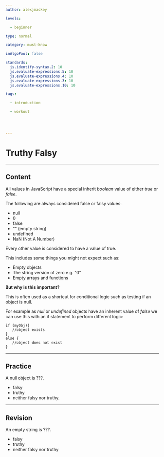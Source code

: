 ```yaml
---
author: alexjmackey

levels:

  - beginner

type: normal

category: must-know

inAlgoPool: false

standards:
  js.identify-syntax.2: 10
  js.evaluate-expressions.5: 10
  js.evaluate-expressions.4: 10
  js.evaluate-expressions.3: 10
  js.evaluate-expressions.10: 10

tags:

  - introduction

  - workout




---
```


# Truthy Falsy

---
## Content

All values in JavaScript have a special inherit *boolean* value of either *true* or *false*.

The following are always considered false or falsy values:

- null
- 0
- false
- "" (empty string)
- undefined
- NaN (Not A Number)

Every other value is considered to have a value of true.

This includes some things you might not expect such as:

- Empty objects
- The string version of zero e.g. "0"
- Empty arrays and functions

**But why is this important?**

This is often used as a shortcut for conditional logic such as testing if an object is null.

For example as *null* or *undefined* objects have an inherent value of *false* we can use this with an if statement to perform different logic:

```
if (myObj){
   //object exists
}
else {
   //object does not exist
}
```

---
## Practice

A null object is ???.


* falsy
* truthy
* neither falsy nor truthy.

---
## Revision

An empty string is ???.


* falsy
* truthy
* neither falsy nor truthy
